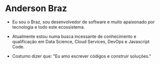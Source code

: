 # Anderson Braz

- Eu sou o Braz, sou desenvolvedor de software e muito apaixonado por tecnologia e todo este ecossistema. 

- Atualmente estou numa busca incessante de conhecimento e qualificação em Data Science, Cloud Services, DevOps e Javascript Code.

- Costumo dizer que: "Eu amo escrever códigos e construir soluções." 
